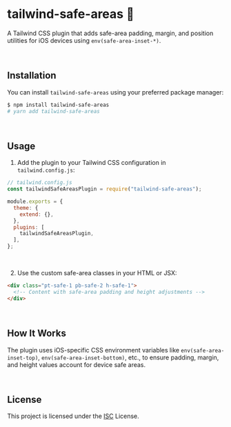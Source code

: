 # tailwind-safe-areas 🎯
A Tailwind CSS plugin that adds safe-area padding, margin, and position utilities for iOS devices using `env(safe-area-inset-*)`.

<br />

## Installation
You can install `tailwind-safe-areas` using your preferred package manager:

```sh
$ npm install tailwind-safe-areas
# yarn add tailwind-safe-areas
```

<br />

## Usage
1. Add the plugin to your Tailwind CSS configuration in `tailwind.config.js`:

```JavaScript
// tailwind.config.js
const tailwindSafeAreasPlugin = require("tailwind-safe-areas");

module.exports = {
  theme: {
    extend: {},
  },
  plugins: [
    tailwindSafeAreasPlugin,
  ],
};
```

<br />

2. Use the custom safe-area classes in your HTML or JSX:

```HTML
<div class="pt-safe-1 pb-safe-2 h-safe-1">
  <!-- Content with safe-area padding and height adjustments -->
</div>
```

<br />

## How It Works
The plugin uses iOS-specific CSS environment variables like `env(safe-area-inset-top)`, `env(safe-area-inset-bottom)`, etc., to ensure padding, margin, and height values account for device safe areas.

<br />

## License
This project is licensed under the [ISC](https://github.com/sttatusx/vue-share-modal/blob/master/LICENSE) License.
